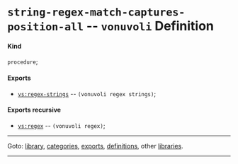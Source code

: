

<a id='definition__vonuvoli__string-regex-match-captures-position-all'></a>

# `string-regex-match-captures-position-all` -- `vonuvoli` Definition


<a id='definition__vonuvoli__string-regex-match-captures-position-all__kind'></a>

#### Kind

`procedure`;


<a id='definition__vonuvoli__string-regex-match-captures-position-all__exports'></a>

#### Exports

 * [`vs:regex-strings`](../../vonuvoli/exports/vs_3a_regex-strings.md#export__vonuvoli__vs_3a_regex-strings) -- `(vonuvoli regex strings)`;


<a id='definition__vonuvoli__string-regex-match-captures-position-all__exports-recursive'></a>

#### Exports recursive

 * [`vs:regex`](../../vonuvoli/exports/vs_3a_regex.md#export__vonuvoli__vs_3a_regex) -- `(vonuvoli regex)`;

----

Goto: [library](../../vonuvoli/_index.md#library__vonuvoli), [categories](../../vonuvoli/categories/_index.md#toc__vonuvoli__categories), [exports](../../vonuvoli/exports/_index.md#toc__vonuvoli__exports), [definitions](../../vonuvoli/definitions/_index.md#toc__vonuvoli__definitions), other [libraries](../../_libraries.md#toc__libraries).

----

